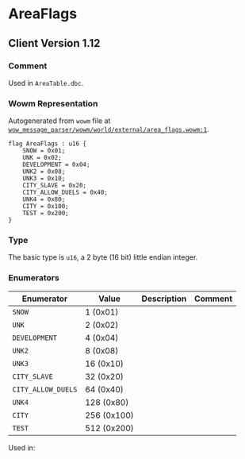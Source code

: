 # AreaFlags

## Client Version 1.12

### Comment

Used in `AreaTable.dbc`.

### Wowm Representation

Autogenerated from `wowm` file at [`wow_message_parser/wowm/world/external/area_flags.wowm:1`](https://github.com/gtker/wow_messages/tree/main/wow_message_parser/wowm/world/external/area_flags.wowm#L1).

```rust,ignore
flag AreaFlags : u16 {
    SNOW = 0x01;
    UNK = 0x02;
    DEVELOPMENT = 0x04;
    UNK2 = 0x08;
    UNK3 = 0x10;
    CITY_SLAVE = 0x20;
    CITY_ALLOW_DUELS = 0x40;
    UNK4 = 0x80;
    CITY = 0x100;
    TEST = 0x200;
}
```
### Type
The basic type is `u16`, a 2 byte (16 bit) little endian integer.
### Enumerators
| Enumerator | Value  | Description | Comment |
| --------- | -------- | ----------- | ------- |
| `SNOW` | 1 (0x01) |  |  |
| `UNK` | 2 (0x02) |  |  |
| `DEVELOPMENT` | 4 (0x04) |  |  |
| `UNK2` | 8 (0x08) |  |  |
| `UNK3` | 16 (0x10) |  |  |
| `CITY_SLAVE` | 32 (0x20) |  |  |
| `CITY_ALLOW_DUELS` | 64 (0x40) |  |  |
| `UNK4` | 128 (0x80) |  |  |
| `CITY` | 256 (0x100) |  |  |
| `TEST` | 512 (0x200) |  |  |

Used in:
